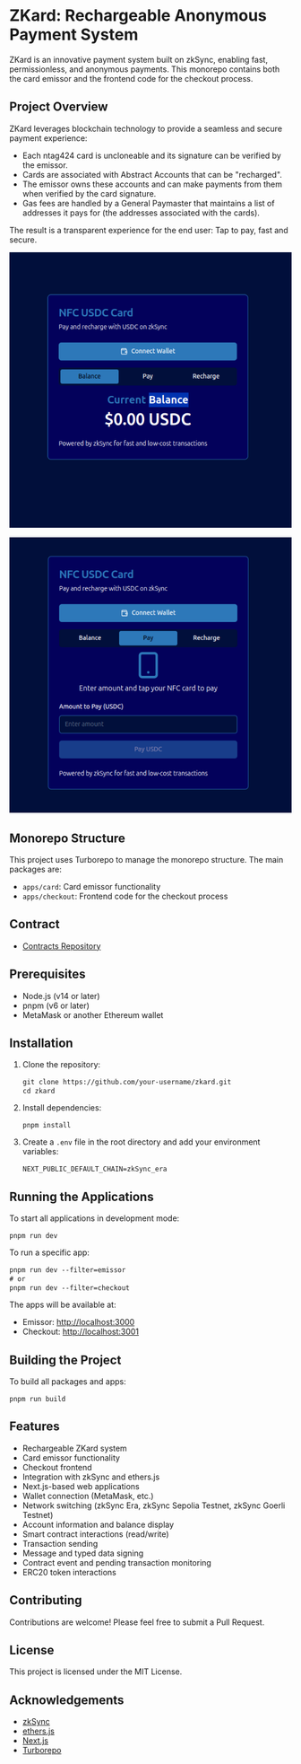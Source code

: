 # ZKard: Rechargeable Anonymous Payment System

ZKard is an innovative payment system built on zkSync, enabling fast, permissionless, and anonymous payments. This monorepo contains both the card emissor and the frontend code for the checkout process.

## Project Overview

ZKard leverages blockchain technology to provide a seamless and secure payment experience:

- Each ntag424 card is uncloneable and its signature can be verified by the emissor.
- Cards are associated with Abstract Accounts that can be "recharged".
- The emissor owns these accounts and can make payments from them when verified by the card signature.
- Gas fees are handled by a General Paymaster that maintains a list of addresses it pays for (the addresses associated with the cards).

The result is a transparent experience for the end user: Tap to pay, fast and secure.

![screenshot](./assets/signal-2024-08-25-082129_002.png)

![screenshot](./assets/signal-2024-08-25-082204_002.png)


## Monorepo Structure

This project uses Turborepo to manage the monorepo structure. The main packages are:

- `apps/card`: Card emissor functionality
- `apps/checkout`: Frontend code for the checkout process

## Contract

- [Contracts Repository](https://github.com/zkard-org/contracts)

## Prerequisites

- Node.js (v14 or later)
- pnpm (v6 or later)
- MetaMask or another Ethereum wallet

## Installation

1. Clone the repository:
   ```
   git clone https://github.com/your-username/zkard.git
   cd zkard
   ```

2. Install dependencies:
   ```
   pnpm install
   ```

3. Create a `.env` file in the root directory and add your environment variables:
   ```
   NEXT_PUBLIC_DEFAULT_CHAIN=zkSync_era
   ```

## Running the Applications

To start all applications in development mode:

```
pnpm run dev
```

To run a specific app:

```
pnpm run dev --filter=emissor
# or
pnpm run dev --filter=checkout
```

The apps will be available at:
- Emissor: [http://localhost:3000](http://localhost:3000)
- Checkout: [http://localhost:3001](http://localhost:3001)

## Building the Project

To build all packages and apps:

```
pnpm run build
```

## Features

- Rechargeable ZKard system
- Card emissor functionality
- Checkout frontend
- Integration with zkSync and ethers.js
- Next.js-based web applications
- Wallet connection (MetaMask, etc.)
- Network switching (zkSync Era, zkSync Sepolia Testnet, zkSync Goerli Testnet)
- Account information and balance display
- Smart contract interactions (read/write)
- Transaction sending
- Message and typed data signing
- Contract event and pending transaction monitoring
- ERC20 token interactions




## Contributing

Contributions are welcome! Please feel free to submit a Pull Request.

## License

This project is licensed under the MIT License.

## Acknowledgements

- [zkSync](https://zksync.io/)
- [ethers.js](https://docs.ethers.io/)
- [Next.js](https://nextjs.org/)
- [Turborepo](https://turbo.build/repo)
